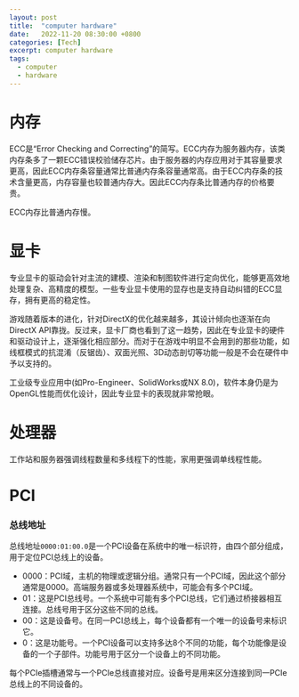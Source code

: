 ```yaml
---
layout: post
title:  "computer hardware"
date:   2022-11-20 08:30:00 +0800
categories: [Tech]
excerpt: computer hardware
tags:
  - computer
  - hardware
---
```


# 内存
ECC是“Error Checking and Correcting”的简写。ECC内存为服务器内存，该类内存条多了一颗ECC错误校验储存芯片。由于服务器的内存应用对于其容量要求更高，因此ECC内存条容量通常比普通内存条容量通常高。由于ECC内存条的技术含量更高，内存容量也较普通内存大。因此ECC内存条比普通内存的价格要贵。

ECC内存比普通内存慢。

# 显卡
专业显卡的驱动会针对主流的建模、渲染和制图软件进行定向优化，能够更高效地处理复杂、高精度的模型。一些专业显卡使用的显存也是支持自动纠错的ECC显存，拥有更高的稳定性。

游戏随着版本的进化，针对DirectX的优化越来越多，其设计倾向也逐渐在向DirectX API靠拢。反过来，显卡厂商也看到了这一趋势，因此在专业显卡的硬件和驱动设计上，逐渐强化相应部分。而对于在游戏中明显不会用到的那些功能，如线框模式的抗混淆（反锯齿）、双面光照、3D动态剖切等功能一般是不会在硬件中予以支持的。


工业级专业应用中(如Pro-Engineer、SolidWorks或NX 8.0)，软件本身仍是为OpenGL性能而优化设计，因此专业显卡的表现就非常抢眼。

# 处理器
工作站和服务器强调线程数量和多线程下的性能，家用更强调单线程性能。

# PCI
### 总线地址
总线地址`0000:01:00.0`是一个PCI设备在系统中的唯一标识符，由四个部分组成，用于定位PCI总线上的设备。
* 0000：PCI域，主机的物理或逻辑分组。通常只有一个PCI域，因此这个部分通常是0000。高端服务器或多处理器系统中，可能会有多个PCI域。
* 01：这是PCI总线号。一个系统中可能有多个PCI总线，它们通过桥接器相互连接。总线号用于区分这些不同的总线。
* 00：这是设备号。在同一PCI总线上，每个设备都有一个唯一的设备号来标识它。
* 0：这是功能号。一个PCI设备可以支持多达8个不同的功能，每个功能像是设备的一个子部件。功能号用于区分一个设备上的不同功能。

每个PCIe插槽通常与一个PCIe总线直接对应。设备号是用来区分连接到同一PCIe总线上的不同设备的。